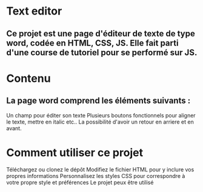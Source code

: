 # Text editor
## Ce projet est une page d'éditeur de texte de type word, codée en HTML, CSS, JS. Elle fait parti d'une course de tutoriel pour se performé sur JS.


# Contenu

## La page word comprend les éléments suivants :

Un champ pour éditer son texte
Plusieurs boutons fonctionnels pour aligner le texte, mettre en italic etc..
La possibilité d'avoir un retour en arriere et en avant.


# Comment utiliser ce projet

Téléchargez ou clonez le dépôt
Modifiez le fichier HTML pour y inclure vos propres informations
Personnalisez les styles CSS pour correspondre à votre propre style et préférences
Le projet peux être utilisé
